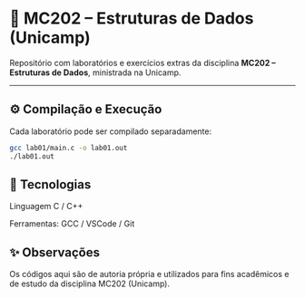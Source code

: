 # 🧠 MC202 – Estruturas de Dados (Unicamp)

Repositório com laboratórios e exercícios extras da disciplina **MC202 – Estruturas de Dados**, ministrada na Unicamp.

---

## ⚙️ Compilação e Execução

Cada laboratório pode ser compilado separadamente:

```bash
gcc lab01/main.c -o lab01.out
./lab01.out
```

## 🧩 Tecnologias

Linguagem C / C++

Ferramentas: GCC / VSCode / Git

## ✨ Observações

Os códigos aqui são de autoria própria e utilizados para fins acadêmicos e de estudo da disciplina MC202 (Unicamp).
